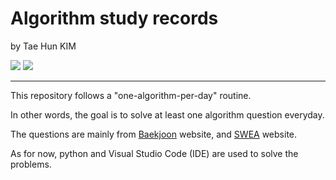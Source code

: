 # Algorithm study records

by Tae Hun KIM

<img src="https://img.shields.io/badge/Python-3776AB?style=for-the-badge&logo=python&logoColor=white">  <img src="https://img.shields.io/badge/Visual_Studio_Code-0078D4?style=for-the-badge&logo=visual%20studio%20code&logoColor=white">

<hr>



This repository follows a "one-algorithm-per-day" routine.

In other words, the goal is to solve at least one algorithm question everyday.



The questions are mainly from <a href="https://www.acmicpc.net/">Baekjoon</a> website, and <a href="https://swexpertacademy.com/main/main.do">SWEA</a> website.

As for now, python and Visual Studio Code (IDE) are used to solve the problems.



